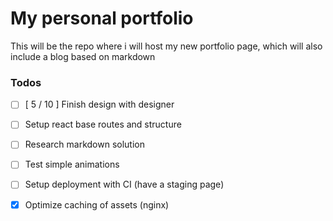 # My personal portfolio

This will be the repo where i will host my new portfolio page, which will also include a blog based on markdown

### Todos

- [ ] [ 5 / 10 ] Finish design with designer

- [ ] Setup react base routes and structure

- [ ] Research markdown solution

- [ ] Test simple animations

- [ ] Setup deployment with CI (have a staging page)

- [x] Optimize caching of assets (nginx)
